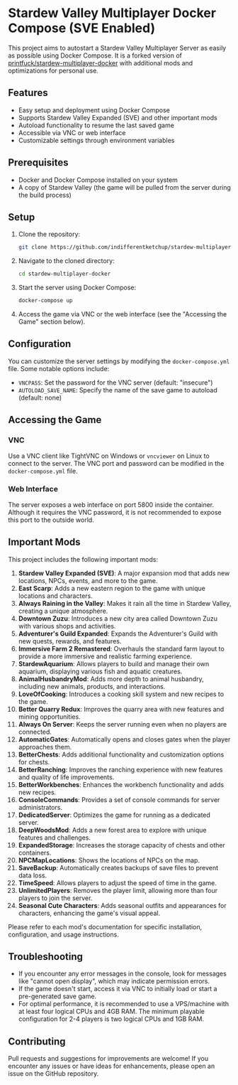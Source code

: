 # Stardew Valley Multiplayer Docker Compose (SVE Enabled)

This project aims to autostart a Stardew Valley Multiplayer Server as easily as possible using Docker Compose. It is a forked version of [printfuck/stardew-multiplayer-docker](https://github.com/printfuck/stardew-multiplayer-docker) with additional mods and optimizations for personal use.

## Features

- Easy setup and deployment using Docker Compose
- Supports Stardew Valley Expanded (SVE) and other important mods
- Autoload functionality to resume the last saved game
- Accessible via VNC or web interface
- Customizable settings through environment variables

## Prerequisites

- Docker and Docker Compose installed on your system
- A copy of Stardew Valley (the game will be pulled from the server during the build process)

## Setup

1. Clone the repository:

   ```bash
   git clone https://github.com/indifferentketchup/stardew-multiplayer-docker.git
   ```
2. Navigate to the cloned directory:

   ```bash
   cd stardew-multiplayer-docker
   ```

3. Start the server using Docker Compose:

   ```bash
   docker-compose up
   ```

4. Access the game via VNC or the web interface (see the "Accessing the Game" section below).

## Configuration

You can customize the server settings by modifying the `docker-compose.yml` file. Some notable options include:

- `VNCPASS`: Set the password for the VNC server (default: "insecure")
- `AUTOLOAD_SAVE_NAME`: Specify the name of the save game to autoload (default: none)

## Accessing the Game

### VNC

Use a VNC client like TightVNC on Windows or `vncviewer` on Linux to connect to the server. The VNC port and password can be modified in the `docker-compose.yml` file.

### Web Interface

The server exposes a web interface on port 5800 inside the container. Although it requires the VNC password, it is not recommended to expose this port to the outside world.

## Important Mods

This project includes the following important mods:

1. **Stardew Valley Expanded (SVE)**: A major expansion mod that adds new locations, NPCs, events, and more to the game.
2. **East Scarp**: Adds a new eastern region to the game with unique locations and characters.
3. **Always Raining in the Valley**: Makes it rain all the time in Stardew Valley, creating a unique atmosphere.
4. **Downtown Zuzu**: Introduces a new city area called Downtown Zuzu with various shops and activities.
5. **Adventurer's Guild Expanded**: Expands the Adventurer's Guild with new quests, rewards, and features.
6. **Immersive Farm 2 Remastered**: Overhauls the standard farm layout to provide a more immersive and realistic farming experience.
7. **StardewAquarium**: Allows players to build and manage their own aquarium, displaying various fish and aquatic creatures.
8. **AnimalHusbandryMod**: Adds more depth to animal husbandry, including new animals, products, and interactions.
9. **LoveOfCooking**: Introduces a cooking skill system and new recipes to the game.
10. **Better Quarry Redux**: Improves the quarry area with new features and mining opportunities.
11. **Always On Server**: Keeps the server running even when no players are connected.
12. **AutomaticGates**: Automatically opens and closes gates when the player approaches them.
13. **BetterChests**: Adds additional functionality and customization options for chests.
14. **BetterRanching**: Improves the ranching experience with new features and quality of life improvements.
15. **BetterWorkbenches**: Enhances the workbench functionality and adds new recipes.
16. **ConsoleCommands**: Provides a set of console commands for server administrators.
17. **DedicatedServer**: Optimizes the game for running as a dedicated server.
18. **DeepWoodsMod**: Adds a new forest area to explore with unique features and challenges.
19. **ExpandedStorage**: Increases the storage capacity of chests and other containers.
20. **NPCMapLocations**: Shows the locations of NPCs on the map.
21. **SaveBackup**: Automatically creates backups of save files to prevent data loss.
22. **TimeSpeed**: Allows players to adjust the speed of time in the game.
23. **UnlimitedPlayers**: Removes the player limit, allowing more than four players to join the server.
24. **Seasonal Cute Characters**: Adds seasonal outfits and appearances for characters, enhancing the game's visual appeal.

Please refer to each mod's documentation for specific installation, configuration, and usage instructions.

## Troubleshooting

- If you encounter any error messages in the console, look for messages like "cannot open display", which may indicate permission errors.
- If the game doesn't start, access it via VNC to initially load or start a pre-generated save game.
- For optimal performance, it is recommended to use a VPS/machine with at least four logical CPUs and 4GB RAM. The minimum playable configuration for 2-4 players is two logical CPUs and 1GB RAM.

## Contributing

Pull requests and suggestions for improvements are welcome! If you encounter any issues or have ideas for enhancements, please open an issue on the GitHub repository.
